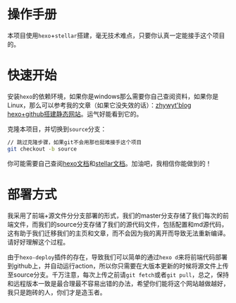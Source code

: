 # 操作手册
本项目使用`hexo`+`stellar`搭建，毫无技术难点，只要你认真一定能接手这个项目的。

# 快速开始
安装`hexo`的依赖环境，如果你是windows那么需要你自己查阅资料，如果你是Linux，那么可以参考我的文章（如果它没失效的话）：[zhywyt'blog hexo+github搭建静态网站](http://hexo.zhywyt.me/posts/d8eb45be176b/)。运气好能看到它的。

克隆本项目，并切换到`source`分支：
```bash
// 跳过克隆步骤，如果git不会用那也挺难接手这个项目
git checkout -b source
```

你可能需要自己查阅[hexo文档](https://hexo.io/zh-cn/docs/)和[stellar文档](https://xaoxuu.com/wiki/stellar/#start)。加油吧，我相信你能做到的！

# 部署方式

我采用了前端+源文件分分支部署的形式，我们的master分支存储了我们每次的前端文件，而我们的source分支存储了我们的源代码文件，包括配置和md源代码，这有助于我们迁移我们的主页和文章，而不会因为我的离开而导致无法重新编译。请好好理解这个过程。

由于`hexo-deploy`插件的存在，导致我们可以简单的通过`hexo d`来将前端代码部署到github上，并自动运行action，所以你只需要在大版本更新的时候将源文件上传至source分支。千万注意，每次上传之前请`git fetch`或者`git pull`，总之，保持和远程版本一致是最合理最不容易出错的办法，希望你们能将这个网站越做越好，我只是跑砖的人，你们才是造玉者。

